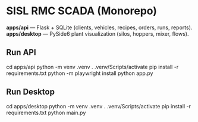 # SISL RMC SCADA (Monorepo)

**apps/api** — Flask + SQLite (clients, vehicles, recipes, orders, runs, reports).  
**apps/desktop** — PySide6 plant visualization (silos, hoppers, mixer, flows).

## Run API
cd apps/api
python -m venv .venv
. .venv/Scripts/activate
pip install -r requirements.txt
python -m playwright install
python app.py

## Run Desktop
cd apps/desktop
python -m venv .venv
. .venv/Scripts/activate
pip install -r requirements.txt
python main.py
